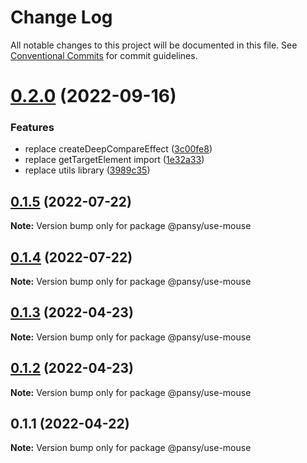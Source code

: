 # Change Log

All notable changes to this project will be documented in this file.
See [Conventional Commits](https://conventionalcommits.org) for commit guidelines.

# [0.2.0](https://github.com/pansyjs/react-hooks/compare/@pansy/use-mouse@0.1.5...@pansy/use-mouse@0.2.0) (2022-09-16)


### Features

* replace createDeepCompareEffect ([3c00fe8](https://github.com/pansyjs/react-hooks/commit/3c00fe8a33cac410f0c3d245e84027ca01431943))
* replace getTargetElement import ([1e32a33](https://github.com/pansyjs/react-hooks/commit/1e32a33d9c47c69ea328e9556b97fee6110dcfaa))
* replace utils library ([3989c35](https://github.com/pansyjs/react-hooks/commit/3989c35e2bb5bf96f538e1b2c78aa306c63541e3))





## [0.1.5](https://github.com/pansyjs/react-hooks/compare/@pansy/use-mouse@0.1.4...@pansy/use-mouse@0.1.5) (2022-07-22)

**Note:** Version bump only for package @pansy/use-mouse





## [0.1.4](https://github.com/pansyjs/react-hooks/compare/@pansy/use-mouse@0.1.3...@pansy/use-mouse@0.1.4) (2022-07-22)

**Note:** Version bump only for package @pansy/use-mouse





## [0.1.3](https://github.com/pansyjs/react-hooks/compare/@pansy/use-mouse@0.1.2...@pansy/use-mouse@0.1.3) (2022-04-23)

**Note:** Version bump only for package @pansy/use-mouse





## [0.1.2](https://github.com/pansyjs/react-hooks/compare/@pansy/use-mouse@0.1.1...@pansy/use-mouse@0.1.2) (2022-04-23)

**Note:** Version bump only for package @pansy/use-mouse





## 0.1.1 (2022-04-22)

**Note:** Version bump only for package @pansy/use-mouse
